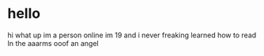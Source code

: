 # hello
hi
what up im a person online im 19 and i never freaking learned how to read
In the aaarms ooof an angel
